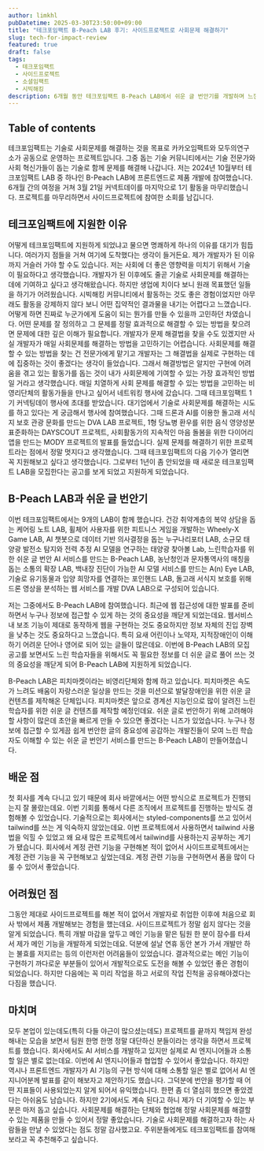 ```yaml
---
author: limkhl
pubDatetime: 2025-03-30T23:50:00+09:00
title: "테크포임팩트 B-Peach LAB 후기: 사이드프로젝트로 사회문제 해결하기"
slug: tech-for-impact-review
featured: true
draft: false
tags:
  - 테크포임팩트
  - 사이드프로젝트
  - 소셜임팩트
  - 시빅해킹
description: 6개월 동안 테크포임팩트 B-Peach LAB에서 쉬운 글 번안기를 개발하며 느낀 점을 적어봅니다.
---
```


## Table of contents

테크포임팩트는 기술로 사회문제를 해결하는 것을 목표로 카카오임팩트와 모두의연구소가 공동으로 운영하는 프로젝트입니다. 그중 돕는 기술 커뮤니티에서는 기술 전문가와 사회 혁신가들이 돕는 기술로 함께 문제를 해결해 나갑니다. 저는 2024년 10월부터 테크포임팩트 LAB 중 하나인 B-Peach LAB에 프론트엔드로 제품 개발에 참여했습니다. 6개월 간의 여정을 거쳐 3월 21일 커넥트데이를 마지막으로 1기 활동을 마무리했습니다. 프로젝트를 마무리하면서 사이드프로젝트에 참여한 소회를 남깁니다.

## 테크포임팩트에 지원한 이유

어떻게 테크포임팩트에 지원하게 되었냐고 물으면 명쾌하게 하나의 이유를 대기가 힘듭니다. 여러가지 점들을 거쳐 여기에 도착했다는 생각이 들거든요. 제가 개발자가 된 이유까지 거슬러 가야 할 수도 있습니다. 저는 사회에 더 좋은 영향력을 미치기 위해서 기술이 필요하다고 생각했습니다. 개발자가 된 이후에도 줄곧 기술로 사회문제를 해결하는 데에 기여하고 싶다고 생각해왔습니다. 하지만 생업에 치이다 보니 원래 목표했던 일들을 하기가 어려웠습니다. 시빅해킹 커뮤니티에서 활동하는 것도 좋은 경험이었지만 아무래도 활동을 강제하지 않다 보니 어떤 집약적인 결과물을 내기는 어렵다고 느꼈습니다. 어떻게 하면 진짜로 누군가에게 도움이 되는 뭔가를 만들 수 있을까 고민하던 차였습니다. 어떤 문제를 잘 정의하고 그 문제를 정말 효과적으로 해결할 수 있는 방법을 찾으려면 문제에 대한 깊은 이해가 필요합니다. 개발자가 문제 해결법을 찾을 수도 있겠지만 사실 개발자가 매일 사회문제를 해결하는 방법을 고민하기는 어렵습니다. 사회문제를 해결할 수 있는 방법을 찾는 건 전문가에게 맡기고 개발자는 그 해결법을 실제로 구현하는 데에 집중하는 것이 좋겠다는 생각이 들었습니다. 그래서 해결방법은 알지만 구현에 어려움을 겪고 있는 활동가를 돕는 것이 내가 사회문제에 기여할 수 있는 가장 효과적인 방법일 거라고 생각했습니다. 매일 치열하게 사회 문제를 해결할 수 있는 방법을 고민하는 비영리단체의 활동가들을 만나고 싶어서 네트워킹 행사에 갔습니다. 그때 테크포임팩트 1기 커넥팅데이 행사에 초대를 받았습니다. 대기업에서 기술로 사회문제를 해결하는 시도를 하고 있다는 게 궁금해서 행사에 참여했습니다. 그때 드론과 AI를 이용한 돌고래 서식지 보호 관광 문화를 만드는 DVA LAB 프로젝트, 1형 당뇨병 환우를 위한 음식 영양성분 표준화하는 DAYSCOUT 프로젝트, 사회활동가의 지속적인 마음 돌봄을 위한 다이어리 앱을 만드는 MODY 프로젝트의 발표를 들었습니다. 실제 문제를 해결하기 위한 프로젝트라는 점에서 정말 멋지다고 생각했습니다. 그때 테크포임팩트의 다음 기수가 열리면 꼭 지원해보고 싶다고 생각했습니다. 그로부터 1년이 좀 안되었을 때 새로운 테크포임팩트 LAB을 모집한다는 공고를 보게 되었고 지원하게 되었습니다.

## B-Peach LAB과 쉬운 글 번안기

이번 테크포임팩트에서는 9개의 LAB이 함께 했습니다. 건강 취약계층의 복약 상담을 돕는 케어링 노트 LAB, 휠체어 사용자를 위한 피트니스 게임을 개발하는 Wheely-X Game LAB, AI 챗봇으로 데이터 기반 의사결정을 돕는 누구나리포터 LAB, 소규모 태양광 발전소 탐지와 전력 추정 AI 모델을 연구하는 태양광 찾아볼 Lab, 느린학습자를 위한 쉬운 글 번안 AI 서비스를 만드는 B-Peach LAB, 농난청인과 문자통역사의 매칭을 돕는 소통의 확장 LAB, 백내장 진단이 가능한 AI 모델 서비스를 만드는 A(n) Eye LAB, 기술로 유기동물과 입양 희망자를 연결하는 포인핸드 LAB, 돌고래 서식지 보호를 위해 드론 영상을 분석하는 웹 서비스를 개발 DVA LAB으로 구성되어 있습니다.

저는 그중에서도 B-Peach LAB에 참여했습니다. 최근에 웹 접근성에 대한 발표를 준비하면서 누구나 정보에 접근할 수 있게 하는 것의 중요성을 깨닫게 되었는데요. 웹서비스 내 보조 기능이 제대로 동작하게 웹을 구현하는 것도 중요하지만 정보 자체의 진입 장벽을 낮추는 것도 중요하다고 느꼈습니다. 특히 요새 어린이나 노약자, 지적장애인이 이해하기 어려운 단어나 영어로 되어 있는 글들이 많은데요. 이번에 B-Peach LAB의 모집 공고를 보면서도 느린 학습자들을 위해서도 꼭 필요한 정보를 더 쉬운 글로 풀어 쓰는 것의 중요성을 깨닫게 되어 B-Peach LAB에 지원하게 되었습니다.

B-Peach LAB은 피치마켓이라는 비영리단체와 함께 하고 있습니다. 피치마켓은 속도가 느려도 배움이 자랑스러운 일상을 만드는 것을 미션으로 발달장애인을 위한 쉬운 글 컨텐츠를 제작해온 단체입니다. 피치마켓은 앞으로 경계선 지능인으로 많이 알려진 느린 학습자를 위한 쉬운 글 컨텐츠를 제작할 예정인데요. 쉬운 글로 번안하기 위해 고려해야할 사항이 많은데 초안을 빠르게 만들 수 있으면 좋겠다는 니즈가 있었습니다. 누구나 정보에 접근할 수 있게끔 쉽게 번안한 글의 중요성에 공감하는 개발진들이 모여 느린 학습자도 이해할 수 있는 쉬운 글 번안기 서비스를 만드는 B-Peach LAB이 만들어졌습니다.

## 배운 점

첫 회사를 계속 다니고 있기 때문에 회사 바깥에서는 어떤 방식으로 프로젝트가 진행되는지 잘 몰랐는데요. 이번 기회를 통해서 다른 조직에서 프로젝트를 진행하는 방식도 경험해볼 수 있었습니다.
기술적으로는 회사에서는 styled-components를 쓰고 있어서 tailwind를 쓰는 게 익숙하지 않았는데요. 이번 프로젝트에서 사용하면서 tailwind 사용법을 익힐 수 있었고 왜 요새 많은 프로젝트에서 tailwind를 사용하는지 공부하는 계기가 됐습니다. 회사에서 계정 관련 기능을 구현해본 적이 없어서 사이드프로젝트에서는 계정 관련 기능을 꼭 구현해보고 싶었는데요. 계정 관련 기능을 구현하면서 폼을 많이 다룰 수 있어서 좋았습니다.

## 어려웠던 점

그동안 제대로 사이드프로젝트를 해본 적이 없어서 개발자로 취업한 이후에 처음으로 회사 밖에서 제품 개발해보는 경험을 했는데요. 사이드프로젝트가 정말 쉽지 않다는 것을 알게 되었습니다. 특히 개발 마감을 앞두고 메인 기능을 맡은 팀원 한 분이 잠수를 타셔서 제가 메인 기능을 개발하게 되었는데요. 덕분에 설날 연휴 동안 본가 가서 개발만 하는 불효를 저지르는 등의 이런저런 어려움들이 있었습니다. 결과적으로는 메인 기능이 구현하기 까다로운 부분들이 있어서 개발적으로도 도전을 해볼 수 있었던 좋은 경험이 되었습니다. 하지만 다음에는 꼭 미리 작업을 하고 서로의 작업 진척을 공유해야겠다는 다짐을 했습니다.

## 마치며

모두 본업이 있는데도(특히 다들 야근이 많으셨는데도) 프로젝트를 끝까지 책임져 완성해내는 모습을 보면서 팀원 한명 한명 정말 대단하신 분들이라는 생각을 하면서 프로젝트를 했습니다. 회사에서도 AI 서비스를 개발하고 있지만 실제로 AI 엔지니어들과 소통할 일은 별로 없는데요. 이번에 AI 엔지니어들과 협업할 수 있어서 좋았습니다. 하지만 역시나 프론트엔드 개발자가 AI 기능의 구현 방식에 대해 소통할 일은 별로 없어서 AI 엔지니어분께 발표를 같이 해보자고 제안하기도 했습니다. 그덕분에 번안을 평가할 때 어떤 지표들이 사용되었는지 알게 되어서 유익했습니다. 한편 좀 더 열심히 했으면 좋았겠다는 아쉬움도 남습니다. 하지만 2기에서도 계속 된다고 하니 제가 더 기여할 수 있는 부분은 마저 돕고 싶습니다. 사회문제를 해결하는 단체와 협업해 정말 사회문제를 해결할 수 있는 제품을 만들 수 있어서 정말 좋았습니다. 기술로 사회문제를 해결하고자 하는 사람들을 만날 수 있었다는 점도 정말 감사했고요. 주위분들에게도 테크포임팩트를 참여해보라고 꼭 추천해주고 싶습니다.